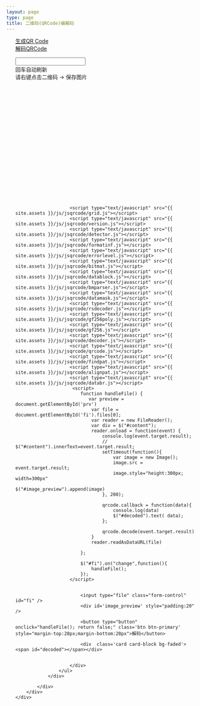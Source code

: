 ```yaml
---
layout: page
type: page
title: 二维码(QRCode)编解码
---
```


<div class="container p-t-md">
    <div class="row">
        <div class="col-md-6">
            <ul class="list-unstyled nav nav-tabs">
                <li class="nav-item" style="list-style-type: none;">
                    <a class="nav-link active" data-toggle="tab" href="#currentPreferences">生成QR Code</a>
                </li>
                <li class="nav-item" style="list-style-type: none;">
                    <a class="nav-link" data-toggle="tab" href="#alternative"> 解码QRCode </a>
                </li>
            </ul>
            <div class="tab-content">
                <div role="tabpanel" class="tab-pane active" id="currentPreferences">
                    <ul class="list-group media-list media-list-stream">
                        <div>
                            <div class="input-group mb-3" title="Popover title"
                                 data-container="body" data-toggle="popover" data-placement="bottom"
                                 data-content="底部的 Popover 中的一些内容">
                                <input id="text" type="text" class="form-control" placeholder="" aria-label="Recipient"
                                       aria-describedby="basic-addon2">
                                <div class="input-group-append">
                                    <span class="input-group-text" id="basic-addon2">回车自动刷新</span>
                                </div>
                            </div>
                            <span class="badge badge-secondary" style="display:block" id="tips">请右键点击二维码 -> 保存图片</span>
                            <div id="qrcode" style="width:300px; height:300px; margin-top:15px;"></div>
                        </div>
                    </ul>
                </div>
                <div role="tabpanel" class="tab-pane fade in" id="alternative">
                    <ul class="list-group media-list media-list-stream">
                        <div>
                        
                        <script type="text/javascript" src="{{ site.assets }}/js/jsqrcode/grid.js"></script>
                        <script type="text/javascript" src="{{ site.assets }}/js/jsqrcode/version.js"></script>
                        <script type="text/javascript" src="{{ site.assets }}/js/jsqrcode/detector.js"></script>
                        <script type="text/javascript" src="{{ site.assets }}/js/jsqrcode/formatinf.js"></script>
                        <script type="text/javascript" src="{{ site.assets }}/js/jsqrcode/errorlevel.js"></script>
                        <script type="text/javascript" src="{{ site.assets }}/js/jsqrcode/bitmat.js"></script>
                        <script type="text/javascript" src="{{ site.assets }}/js/jsqrcode/datablock.js"></script>
                        <script type="text/javascript" src="{{ site.assets }}/js/jsqrcode/bmparser.js"></script>
                        <script type="text/javascript" src="{{ site.assets }}/js/jsqrcode/datamask.js"></script>
                        <script type="text/javascript" src="{{ site.assets }}/js/jsqrcode/rsdecoder.js"></script>
                        <script type="text/javascript" src="{{ site.assets }}/js/jsqrcode/gf256poly.js"></script>
                        <script type="text/javascript" src="{{ site.assets }}/js/jsqrcode/gf256.js"></script>
                        <script type="text/javascript" src="{{ site.assets }}/js/jsqrcode/decoder.js"></script>
                        <script type="text/javascript" src="{{ site.assets }}/js/jsqrcode/qrcode.js"></script>
                        <script type="text/javascript" src="{{ site.assets }}/js/jsqrcode/findpat.js"></script>
                        <script type="text/javascript" src="{{ site.assets }}/js/jsqrcode/alignpat.js"></script>
                        <script type="text/javascript" src="{{ site.assets }}/js/jsqrcode/databr.js"></script>
                         <script>
                            function handleFile() {
                               var preview = document.getElementById('prv')
                                var file = document.getElementById('fi').files[0];
                                var reader = new FileReader();
                                var div = $("#content");
                                reader.onload = function(event) {
                                    console.log(event.target.result);
                                    // $("#content").innerText=event.target.result; 
                                    setTimeout(function(){
                                        var image = new Image();
                                        image.src = event.target.result;
                                        image.style="height:300px; width=300px"
                                        $("#image_preview").append(image) 
                                    }, 200);

                                    qrcode.callback = function(data){
                                        console.log(data)
                                        $("#decoded").text( data);
                                    };

                                    qrcode.decode(event.target.result)          
                                }
                                reader.readAsDataURL(file)

                            };
                            
                            $("#fi").on("change",function(){
                                handleFile();
                            });
                        </script>


                            <input type="file" class="form-control" id="fi" />
                            <div id='image_preview' style="padding:20" />

                            <button type="button" onclick="handleFile(); return false;" class='btn btn-primary' style="margin-top:20px;margin-bottom:20px">解码</button>
                            
                            <div  class='card card-block bg-faded'><span id="decoded"></span></div>
                            
                            
                        </div>
                    </ul>
                </div>
                
            </div>
        </div>
    </div>
</div>


<script type="text/javascript">

    $(document).ready(function () {
                var qrcode = null;

                function makeCode() {
                    let elText = $("#text").val();

                    if (!elText) {
                        // alert("Input a text");
                        // $("[data-toggle='popover']").popover();
                        $("#text").focus();
                        $("#tips").hide()
                        return;
                    }

                    $("#tips").show()
                    $('#qrcode').empty()

                    setTimeout(function () { // if no delay, there will be empty
                                qrcode = $("#qrcode").qrcode({width: 64, height: 64, text: elText})
                            }
                            , 500);
                }

                makeCode();

                $("#text").on("blur", function () {
                    makeCode();
                }).on("keydown", function (e) {
                    if (e.keyCode == 13) {
                        makeCode();
                    }
                });
            }
    )
</script>
